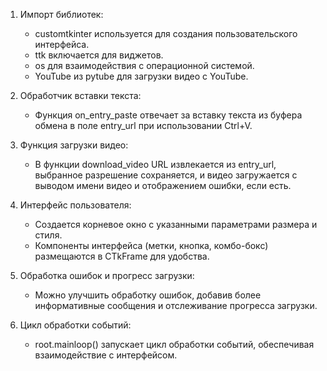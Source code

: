 
1. Импорт библиотек:
   - customtkinter используется для создания пользовательского интерфейса.
   - ttk включается для виджетов.
   - os для взаимодействия с операционной системой.
   - YouTube из pytube для загрузки видео с YouTube.

2. Обработчик вставки текста:
   - Функция on_entry_paste отвечает за вставку текста из буфера обмена в поле entry_url при использовании Ctrl+V.

3. Функция загрузки видео:
   - В функции download_video URL извлекается из entry_url, выбранное разрешение сохраняется, и видео загружается с выводом имени видео и отображением ошибки, если есть.

4. Интерфейс пользователя:
   - Создается корневое окно с указанными параметрами размера и стиля.
   - Компоненты интерфейса (метки, кнопка, комбо-бокс) размещаются в CTkFrame для удобства.

5. Обработка ошибок и прогресс загрузки:
   - Можно улучшить обработку ошибок, добавив более информативные сообщения и отслеживание прогресса загрузки.

6. Цикл обработки событий:
   - root.mainloop() запускает цикл обработки событий, обеспечивая взаимодействие с интерфейсом.
